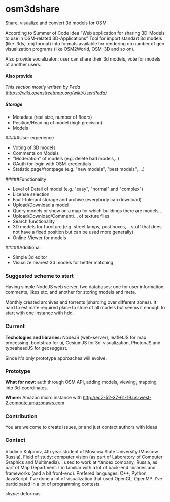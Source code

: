 # osm3dshare
Share, visualize and convert 3d models for OSM

According to Summer of Code idea "Web application for sharing 3D-Models to use in OSM-related 3D-Applications"
Tool for import standart 3d models (like .3ds, .obj format) into formats available for rendering on number of geo visualization programs (like OSM2World, OSM-3D and so on).

Also provide socializaton: user can share their 3d models, vote for models of another users.

#### Also provide
*This section mostly written by Peda (https://wiki.openstreetmap.org/wiki/User:Peda)*

##### Storage
* Metadata (real size, number of floors)
* Position/Heading of model (high precision)
* Models

#####User experience
* Voting of 3D models
* Comments on Models
* "Moderation" of models (e.g. delete bad models,..)
* OAuth for login with OSM-credentials
* Statistic page/frontpage (e.g. "new models", "best models", ...)

#####Functionality
* Level of Detail of model (e.g. "easy", "normal" and "complex")
* License selection
* Fault-tolerant storage and archive (everybody can download)
* Upload/Download a model
* Query models or show on a map for which buildings there are models,..
* Upload/Download/Comment/... of texture files
* Search functionality
* 3D models for furniture (e.g. street lamps, post boxes,... stuff that does not have a fixed position but can be used more generally)
* Online-Viewer for models

#####Additional
* Simple 3d editor
* Visualize nearest 3d models for better matching

### Suggested scheme to start
Having simple NodeJS web server, two databases: one for user information, comments, likes etc. and another for storing models and meta.

Monthly created archives and torrents (sharding over different zones). It hard to estimate required place to store of all models but seems it enough to start with one instance with hdd.

### Current
**Techologies and libraries:** NodeJS (web-server), leafletJS for map processing, bootstrap for ui, CesiumJS for 3d-visualization, PhotonJS and typeaheadJS for geosuggest.

Since it's only prototype approaches will evolve.

### Prototype 
**What for now:** auth through OSM API, adding models, viewing, mapping into 3d-coordinates.

**Where:** Amazon micro instance with http://ec2-52-37-61-19.us-west-2.compute.amazonaws.com

### Contribution
You are welcome to create issues, pr and just contact authors with ideas

### Contact
Vladimir Kulpinov, 4th year student of Moscow State University (Moscow Russia). Field of study: computer vision (as part of Laboratory of Computer Graphics and Multimedia). I used to work at Yandex company, Russia, as part of Map Department.
I'm familiar with a lot of back-end libraries and frameworks (and a bit front-end). Prefered languages: C++, Python, JavaScript. I've done a lot of visualization that used OpenGL, OpenMP. I've participated in a lot of programming contests.

*skype:* deformas
